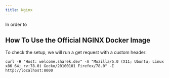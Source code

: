 ```yaml
---
title: Nginx
---
```


In order to 

## How To Use the Official NGINX Docker Image


To check the setup, we will run a get request with a custom header:
```shell
curl -H "Host: welcome.sharek.dev" -A "Mozilla/5.0 (X11; Ubuntu; Linux x86_64; rv:78.0) Gecko/20100101 Firefox/78.0" -I 
http://localhost:8000 
```
